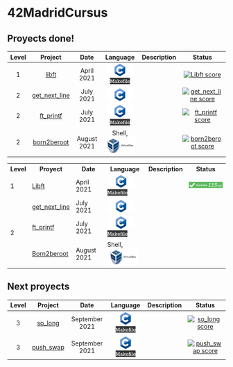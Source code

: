 # 42MadridCursus

## Proyects done!

|  Level | Project | Date | Language | Description | Status |
| :----: | :-----: | :--: | :------: | :---------: | :----: |
| 1 | [libft](https://github.com/mbueno-g/libft) | April 2021 | <img height="30" src="https://github.com/mbueno-g/42MadridCursus/blob/main/c.jpg?raw=true"> <img height="15" src="https://github.com/mbueno-g/42MadridCursus/blob/main/makefiles.png?raw=true"> |  | [![Libft score](https://badge42.herokuapp.com/api/project/mbueno-g/Libft)](https://github.com/JaeSeoKim/badge42)
| 2 | [get_next_line](https://github.com/mbueno-g/get_next_line) | July 2021 | <img height="30" src="https://github.com/mbueno-g/42MadridCursus/blob/main/c.jpg?raw=true"> | | [![get_next_line score](https://badge42.herokuapp.com/api/project/mbueno-g/get_next_line)](https://github.com/JaeSeoKim/badge42)
| 2 | [ft_printf](https://github.com/mbueno-g/ft_printf) | July 2021 | <img height="30" src="https://github.com/mbueno-g/42MadridCursus/blob/main/c.jpg?raw=true"> <img height="15" src="https://github.com/mbueno-g/42MadridCursus/blob/main/makefiles.png?raw=true"> |  | [![ft_printf score](https://badge42.herokuapp.com/api/project/mbueno-g/ft_printf)](https://github.com/JaeSeoKim/badge42)
| 2 | [born2beroot](https://github.com/mbueno-g/born2beroot) | August 2021 | Shell, <img height="40" src="https://github.com/mbueno-g/42MadridCursus/blob/main/virtualbox.jpg?raw=true">|  | [![born2beroot score](https://badge42.herokuapp.com/api/project/mbueno-g/Born2beroot)](https://github.com/JaeSeoKim/badge42)

<table>
  <tr>
    <th>Level</th>
    <th>Proyect</th>
    <th>Date</th>
    <th>Language</th>
    <th>Description</th>
    <th>Status</th>
  </tr>
  <tr>
    <td>1</td>
    <td> <a href="https://github.com/mbueno-g/libft">Libft<a> </td>
    <td> April 2021 </td>
    <td><img height="30" src="https://github.com/mbueno-g/42MadridCursus/blob/main/c.jpg?raw=true"> <img height="15" src="https://github.com/mbueno-g/42MadridCursus/blob/main/makefiles.png?raw=true"></td>
      <td></td>
      <td><img src="https://github.com/mbueno-g/42MadridCursus/blob/main/img/score_libft.png?raw=true"></td>
  </tr>
  <tr>
    <td rowspan = "3" >2</td>
    <td> <a href="https://github.com/mbueno-g/get_next_line">get_next_line<a></td>
    <td> July 2021 </td>
    <td><img height="30" src="https://github.com/mbueno-g/42MadridCursus/blob/main/c.jpg?raw=true"></td>
      <td></td>
      <td> </td>
  </tr>
  <tr>
    <td> <a href="https://github.com/mbueno-g/ft_printf">ft_printf<a></td>
    <td> July 2021 </td>
    <td><img height="30" src="https://github.com/mbueno-g/42MadridCursus/blob/main/c.jpg?raw=true"> <img height="15" src="https://github.com/mbueno-g/42MadridCursus/blob/main/makefiles.png?raw=true"></td>
      <td></td>
      <td></td>
  </tr>
  <tr>
    <td> <a href="https://github.com/mbueno-g/born2beroot">Born2beroot<a></td>
    <td> August 2021 </td>
    <td> Shell, <img height="40" src="https://github.com/mbueno-g/42MadridCursus/blob/main/virtualbox.jpg?raw=true"></td>
      <td></td>
      <td></td>
  </tr>
</table>


## Next proyects

|  Level | Project | Date | Language | Description | Status |
| :----: | :-----: | :--: | :------: | :---------: | :----: |
| 3 | [so_long](https://github.com/mbueno-g/so_long) | September 2021 | <img height="30" src="https://github.com/mbueno-g/42MadridCursus/blob/main/c.jpg?raw=true"> <img height="15" src="https://github.com/mbueno-g/42MadridCursus/blob/main/makefiles.png?raw=true">|  | [![so_long score](https://badge42.herokuapp.com/api/project/mbueno-g/so_long)](https://github.com/JaeSeoKim/badge42)
| 3 | [push_swap](https://github.com/mbueno-g/push_swap) | September 2021 | <img height="30" src="https://github.com/mbueno-g/42MadridCursus/blob/main/c.jpg?raw=true"> <img height="15" src="https://github.com/mbueno-g/42MadridCursus/blob/main/makefiles.png?raw=true"> | | [![push_swap score](https://badge42.herokuapp.com/api/project/mbueno-g/push_swap)](https://github.com/JaeSeoKim/badge42)


